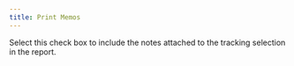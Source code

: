 ```yaml
---
title: Print Memos
---
```



Select this check box to include the notes attached to the tracking selection in the report.
